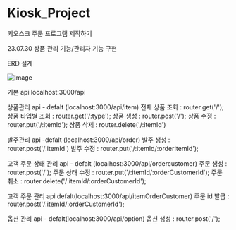 # Kiosk_Project

키오스크 주문 프로그램 제작하기

23.07.30 상품 관리 기능/관리자 기능 구현

ERD 설계

![image](https://github.com/lec2528/Kiosk_Project/assets/132907542/f9c8fe18-ed23-4e70-aabf-6d3b8efdd134)

기본 api
localhost:3000/api

상품관리 api  - defalt (localhost:3000/api/item)
전체 상품 조회 : router.get('/');
상품 타입별 조회 : router.get('/:type');
상품 생성 : router.post('/');
상품 수정 : router.put('/:itemId');
상품 삭제 : router.delete('/:itemId')

발주관리 api -defalt (localhost:3000/api/order)
발주 생성 : router.post('/:itemId')
발주 수정 : router.put('/:itemId/:orderItemId');


고객 주문 상태 관리 api - defalt (localhost:3000/api/ordercustomer)
주문 생성 : router.post('/');
주문 상태 수정 : router.put('/:itemId/:orderCustomerId');
주문 취소 : router.delete('/:itemId/:orderCustomerId');

고객 주문 관리 api defalt(localhost:3000/api/itemOrderCustomer)
주문 id 발급 : router.post('/:itemId/:orderCustomerId');

옵션 관리 api - defalt(localhost:3000/api/option)
옵션 생성 : router.post('/');


